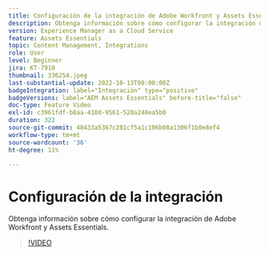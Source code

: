 ```yaml
---
title: Configuración de la integración de Adobe Workfront y Assets Essentials
description: Obtenga información sobre cómo configurar la integración de Workfront y Assets Essentials.
version: Experience Manager as a Cloud Service
feature: Assets Essentials
topic: Content Management, Integrations
role: User
level: Beginner
jira: KT-7910
thumbnail: 336254.jpeg
last-substantial-update: 2022-10-13T00:00:00Z
badgeIntegration: label="Integración" type="positive"
badgeVersions: label="AEM Assets Essentials" before-title="false"
doc-type: Feature Video
exl-id: c3961fdf-b8aa-410d-9561-520a248ea5b0
duration: 322
source-git-commit: 48433a5367c281cf5a1c106b08a1306f1b0e8ef4
workflow-type: tm+mt
source-wordcount: '36'
ht-degree: 11%

---
```


# Configuración de la integración

Obtenga información sobre cómo configurar la integración de Adobe Workfront y Assets Essentials.


>[!VIDEO](https://video.tv.adobe.com/v/336254?quality=12&learn=on)
